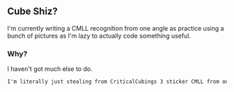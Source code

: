## Cube Shiz?
I'm currently writing a CMLL recognition from one angle as practice using a bunch of pictures as I'm lazy to actually code something useful.

### Why?

I haven't got much else to do.
```markdown
I'm literally just stealing from CriticalCubings 3 sticker CMLL from one angle
```
